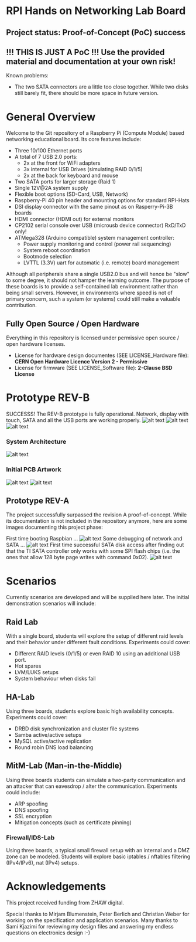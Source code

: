 # RPI Hands on Networking Lab Board

## Project status: Proof-of-Concept (PoC) success
## !!! THIS IS JUST A PoC !!! Use the provided material and documentation at your own risk!
Known problems:
* The two SATA connectors are a little too close together. While two disks still barely fit, there should be more space in future version.

# General Overview
Welcome to the Git repository of a Raspberry Pi (Compute Module) based networking educational board. Its core features include:
* Three 10/100 Ethernet ports
* A total of 7 USB 2.0 ports:
  * 2x at the front for WiFi adapters
  * 3x internal for USB Drives (simulating RAID 0/1/5)
  * 2x at the back for keyboard and mouse
* Two SATA ports for larger storage (Raid 1)
* Single 12V@2A system supply
* Flexible boot options (SD-Card, USB, Network)
* Raspberry-Pi 40 pin header and mounting options for standard RPI-Hats
* DSI display connector with the same pinout as on Rasperry-Pi-3B boards
* HDMI connector (HDMI out) for external monitors
* CP2102 serial console over USB (microusb device connector) RxD/TxD only!
* ATMega328 (Arduino compatible) system management controller:
  * Power supply monitoring and control (power rail sequencing)
  * System reboot coordination
  * Bootmode selection
  * LVTTL (3.3V) uart for automatic (i.e. remote) board management

Although all peripherals share a single USB2.0 bus and will hence be "slow" to some degree, it should not hamper the learning outcome. 
The purpose of these boards is to provide a self-contained lab environment rather than being small servers. However, in environments where 
speed is not of primary concern, such a system (or systems) could still make a valuable contribution. 

## Fully Open Source / Open Hardware
Everything in this repository is licensed under permissive open source / open hardware licenses.
* License for hardware design documentes (SEE LICENSE_Hardware file): <strong>CERN Open Hardware Licence Version 2 - Permissive</strong>
* License for firmware (SEE LICENSE_Software file): <strong>2-Clause BSD License</strong> 

# Prototype REV-B
SUCCESSS! The REV-B prototype is fully operational. Network, display with touch, SATA and all the USB ports are working properly.
![alt text](https://github.com/peterheinrich/ZHAW_DFF_RPI_Network_Lab_Board/blob/master/doc/REV-B-4DPI_HAT.jpeg "Final System With HAT")
![alt text](https://github.com/peterheinrich/ZHAW_DFF_RPI_Network_Lab_Board/blob/master/doc/REV-B-TOP.jpeg "TOP")
![alt text](https://github.com/peterheinrich/ZHAW_DFF_RPI_Network_Lab_Board/blob/master/doc/REV-B-BOTTOM.jpeg "BOTTOM")

### System Architecture
![alt text](https://github.com/peterheinrich/ZHAW_DFF_RPI_Network_Lab_Board/blob/master/doc/Architecture.png "Architecture Overview")
### Initial PCB Artwork
![alt text](https://github.com/peterheinrich/ZHAW_DFF_RPI_Network_Lab_Board/blob/master/doc/Rendered_Top.png "PCB Artwork TOP")
![alt text](https://github.com/peterheinrich/ZHAW_DFF_RPI_Network_Lab_Board/blob/master/doc/Rendered_Bottom.png "PCB Artwork BOTTOM")

## Prototype REV-A
The project successfully surpassed the revision A proof-of-concept. While its documentation is not included in the repository anymore,
here are some images documenting this project phase:

First time booting Raspbian ...
![alt text](https://github.com/peterheinrich/ZHAW_DFF_RPI_Network_Lab_Board/blob/master/doc/REV-A-Booting.png "REV-A board booging")
Some debugging of network and SATA ...
![alt text](https://github.com/peterheinrich/ZHAW_DFF_RPI_Network_Lab_Board/blob/master/doc/REV-A-Debugging.jpg "REV-A board debugging")
First time successful SATA disk access after finding out that the TI SATA controller only works with some SPI flash chips (i.e. the ones that allow 128 byte page writes with command 0x02).
![alt text](https://github.com/peterheinrich/ZHAW_DFF_RPI_Network_Lab_Board/blob/master/doc/REV-A-SATA.jpg "REV-A board SATA")

# Scenarios
Currently scenarios are developed and will be supplied here later. The initial demonstration scenarios will include:
## Raid Lab
With a single board, students will explore the setup of different raid levels and their behavior under different fault conditions. 
Experiments could cover:
  * Different RAID levels (0/1/5) or even RAID 10 using an additional USB port.
  * Hot spares
  * LVM/LUKS setups
  * System behaviour when disks fail

## HA-Lab
Using three boards, students explore basic high availability concepts.
Experiments could cover:
  * DRBD disk synchronization and cluster file systems
  * Samba active/active setups
  * MySQL active/active replication
  * Round robin DNS load balancing
  
## MitM-Lab (Man-in-the-Middle)
Using three boards students can simulate a two-party communication and an attacker that can eavesdrop / alter the communication.
Experiments could include:
  * ARP spoofing
  * DNS spoofing
  * SSL encryption
  * Mitigation concepts (such as certificate pinning)

### Firewall/IDS-Lab
Using three boards, a typical small firewall setup with an internal and a DMZ zone can be modeled. Students will explore basic
iptables / nftables filtering (IPv4/IPv6), nat (IPv4) setups.

# Acknowledgements
This project received funding from ZHAW digital.

Special thanks to Mirjam Blumenstein, Peter Berlich and Christian Weber for working on the specification and application scenarios. Many thanks to Sami Kjazimi for reviewing my design files and answering my endless questions on electronics design :-)
